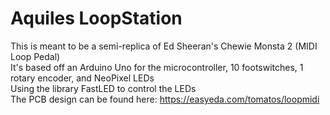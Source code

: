 # Aquiles LoopStation
This is meant to be a semi-replica of Ed Sheeran's Chewie Monsta 2 (MIDI Loop Pedal)  
It's based off an Arduino Uno for the microcontroller, 10 footswitches, 1 rotary encoder, and NeoPixel LEDs  
Using the library FastLED to control the LEDs  
The PCB design can be found here: https://easyeda.com/tomatos/loopmidi
